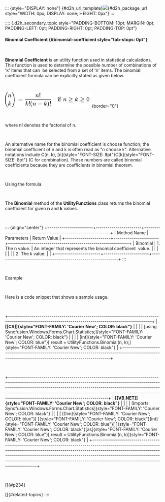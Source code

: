 ::: {style="DISPLAY: none"}
[](ms-xhelp:///?Id=d2h_url_template){#d2h_url_template}![](!package_url!){#d2h_package_url style="WIDTH: 0px; DISPLAY: none; HEIGHT: 0px"}
:::

:::: {.d2h_secondary_topic style="PADDING-BOTTOM: 10pt; MARGIN: 0pt; PADDING-LEFT: 0pt; PADDING-RIGHT: 0pt; PADDING-TOP: 0pt"}
#### Binomial Coefficient {#binomial-coefficient style="tab-stops: 0pt"}

 

**Binomial Coefficient** is an utility function used in statistical calculations. This function is used to determine the possible number of combinations of \'k\' items that can  be selected from a set of \'n\' items. The binomial coefficient formula can be explicitly stated as given below.

 

![](ImagesExt/image84_355.jpg){border="0"}

 

where n! denotes the factorial of n.

 

An alternative name for the binomial coefficient is choose function; the binomial coefficient of n and k is often read as \"n choose k\". Alternative notations include C(n, k), [n]{style="FONT-SIZE: 8pt"}C[k]{style="FONT-SIZE: 8pt"} (C for combination). These numbers are called binomial coefficients because they are coefficients in binomial theorem.

 

Using the formula

 

The **Binomial** method of the **UtilityFunctions** class returns the binomial coefficient for given **n** and **k** values.

 

::: {align="center"}
+-----------------------+-----------------------+-------------------------------------------------------------+
| Method Name           | Parameters            | Return Value                                                |
+-----------------------+-----------------------+-------------------------------------------------------------+
| Binomial              | 1\. The n value.      | An integer that represents the binomial coefficient  value. |
|                       |                       |                                                             |
|                       | 2\. The k value.      |                                                             |
+-----------------------+-----------------------+-------------------------------------------------------------+
:::

 

Example

 

Here is a code snippet that shows a sample usage.

 

+------------------------------------------------------------------------------------------------------------------------------------------------------+
| **[\[C#\]]{style="FONT-FAMILY: 'Courier New'; COLOR: black"}**                                                                                       |
|                                                                                                                                                      |
| [using Syncfusion.Windows.Forms.Chart.Statistics;]{style="FONT-FAMILY: 'Courier New'; COLOR: black"}                                                 |
|                                                                                                                                                      |
| [int]{style="FONT-FAMILY: 'Courier New'; COLOR: blue"}[ result = UtilityFunctions.Binomial(n, k);]{style="FONT-FAMILY: 'Courier New'; COLOR: black"} |
+------------------------------------------------------------------------------------------------------------------------------------------------------+

 

+--------------------------------------------------------------------------------------------------------------------------------------------------------------------------------------------------------------------------------------------------------------------------------------------------------------------------------------------------------------------------+
| **[\[VB.NET\]]{style="FONT-FAMILY: 'Courier New'; COLOR: black"}**                                                                                                                                                                                                                                                                                                       |
|                                                                                                                                                                                                                                                                                                                                                                          |
| [Imports Syncfusion.Windows.Forms.Chart.Statistics]{style="FONT-FAMILY: 'Courier New'; COLOR: black"}                                                                                                                                                                                                                                                                    |
|                                                                                                                                                                                                                                                                                                                                                                          |
| [Dim]{style="FONT-FAMILY: 'Courier New'; COLOR: blue"}[ ]{style="FONT-FAMILY: 'Courier New'; COLOR: black"}[int]{style="FONT-FAMILY: 'Courier New'; COLOR: blue"}[ ]{style="FONT-FAMILY: 'Courier New'; COLOR: black"}[as]{style="FONT-FAMILY: 'Courier New'; COLOR: blue"}[ result = UtilityFunctions.Binomial(n, k)]{style="FONT-FAMILY: 'Courier New'; COLOR: black"} |
+--------------------------------------------------------------------------------------------------------------------------------------------------------------------------------------------------------------------------------------------------------------------------------------------------------------------------------------------------------------------------+

 

[]{#p234} 

[]{#related-topics}
::::
